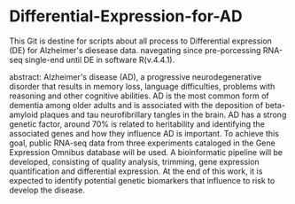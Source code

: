 # Differential-Expression-for-AD
This Git is destine for scripts about all process to Differential expression (DE) for Alzheimer's diesease data.
navegating since pre-porcessing RNA-seq single-end until DE in software R(v.4.4.1).

abstract:
Alzheimer's disease (AD), a progressive neurodegenerative disorder that results in memory loss, language difficulties, problems with reasoning and other cognitive abilities. AD is the most common form of dementia among older adults and is associated with the deposition of beta-amyloid plaques and tau neurofibrillary tangles in the brain. AD has a strong genetic factor, around 70\% is related to heritability and identifying the associated genes and how they influence AD ​​is important. To achieve this goal, public RNA-seq data from three experiments cataloged in the Gene Expression Omnibus database will be used. A bioinformatic pipeline will be developed, consisting of quality analysis, trimming, gene expression quantification and differential expression. At the end of this work, it is expected to identify potential genetic biomarkers that influence to risk to develop the disease.
